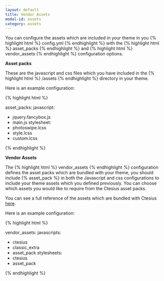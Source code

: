 ```yaml
---
layout: default
title: Vendor Assets
modal-id: assets
category: assets
---
```


You can configure the assets which are included in your theme in you {% highlight html %} config.yml {% endhighlight %} with the {% highlight html %} asset_packs {% endhighlight %} and {% highlight html %} vendor_assets {% endhighlight %} configuration options.

**Asset packs**

These are the javascript and css files which you have included in the {% highlight html %} /assets {% endhighlight %} directory in your theme.

Here is an example configuration:

{% highlight html %}

asset_packs:
 javascript:
  - jquery.fancybox.js
  - main.js
 stylesheet:
  - photoswipe.lcss
  - style.lcss
  - custom.lcss

{% endhighlight %}

**Vendor Assets**

The {% highlight html %} vendor_assets {% endhighlight %} configuration defines the asset packs which are bundled with your theme, you should include {% asset_pack %} in both the Javascript and css configurations to include your theme assets which you defined previously. You can choose which assets you would like to require from the Ctesius asset packs.

You can see a full reference of the assets which are bundled with Ctesius [here](/appendix#application-assets).

Here is an example configuration:

{% highlight html %}

vendor_assets:
 javascripts:
  - ctesius
  - classic_extra
  - asset_pack
 stylesheets:
  - ctesius
  - asset_pack

{% endhighlight %}
